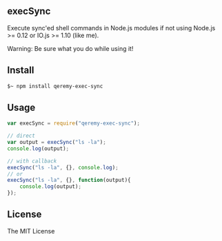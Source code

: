 ## execSync
Execute sync'ed shell commands in Node.js modules if not using Node.js >= 0.12 or IO.js >= 1.10 (like me).

Warning: Be sure what you do while using it!

## Install
```sh
$~ npm install qeremy-exec-sync
```

## Usage
```js
var execSync = require("qeremy-exec-sync");

// direct
var output = execSync("ls -la");
console.log(output);

// with callback
execSync("ls -la", {}, console.log);
// or
execSync("ls -la", {}, function(output){
    console.log(output);
});
```

## License
The MIT License
